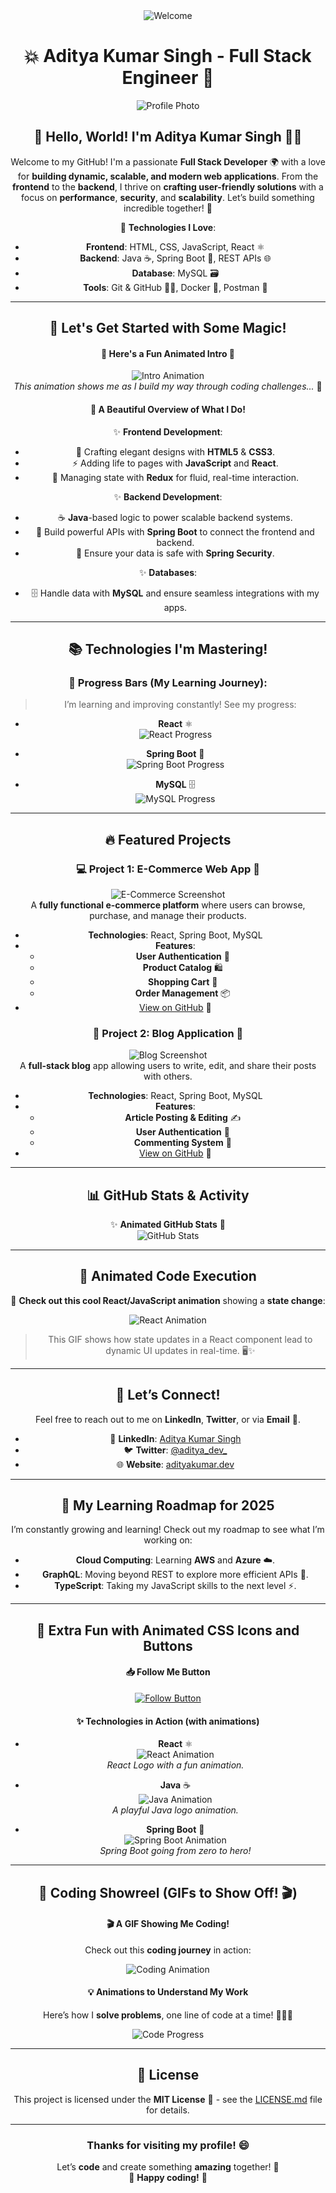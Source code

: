 <div align="center">
<img src="https://github.com/aenq/aenq/blob/main/welcome-black-min.gif" alt="Welcome">

# 💥 **Aditya Kumar Singh** - Full Stack Engineer 🚀

![Profile Photo](https://drive.google.com/file/d/1w8WBNtPPEnzSVypQ9RSsR3QhEuK5_eAP/view?usp=drivesdk)  <!-- Replace with your profile image URL -->

## 👋 **Hello, World! I'm Aditya Kumar Singh** 👨‍💻

Welcome to my GitHub! I'm a passionate **Full Stack Developer** 🌍 with a love for **building dynamic, scalable, and modern web applications**. From the **frontend** to the **backend**, I thrive on **crafting user-friendly solutions** with a focus on **performance**, **security**, and **scalability**. Let’s build something incredible together! 🚀

🔧 **Technologies I Love**:
- **Frontend**: HTML, CSS, JavaScript, React ⚛️
- **Backend**: Java ☕, Spring Boot 🚀, REST APIs 🌐
- **Database**: MySQL 🗃️
- **Tools**: Git & GitHub 🧑‍💻, Docker 🐋, Postman 💌

---

## 🌟 **Let's Get Started with Some Magic!**

#### 🚨 **Here's a Fun Animated Intro** 🚨

![Intro Animation](https://media.giphy.com/media/d2k4j79Z8pP0w9T7/giphy.gif)  
*This animation shows me as I build my way through coding challenges...* 💪

#### 🌈 **A Beautiful Overview of What I Do!**

✨ **Frontend Development**:
- 🎨 Crafting elegant designs with **HTML5** & **CSS3**.
- ⚡ Adding life to pages with **JavaScript** and **React**.
- 🔄 Managing state with **Redux** for fluid, real-time interaction.

✨ **Backend Development**:
- ☕ **Java**-based logic to power scalable backend systems.
- 🚀 Build powerful APIs with **Spring Boot** to connect the frontend and backend.
- 🔐 Ensure your data is safe with **Spring Security**.

✨ **Databases**:
- 🗄️ Handle data with **MySQL** and ensure seamless integrations with my apps.

---

## 📚 **Technologies I'm Mastering!**

### 🌱 **Progress Bars (My Learning Journey)**:

> I’m learning and improving constantly! See my progress:

- **React** ⚛️  
  ![React Progress](https://progress-bar.dev/75/?title=React)  

- **Spring Boot** 🚀  
  ![Spring Boot Progress](https://progress-bar.dev/50/?title=Spring%20Boot)  

- **MySQL** 🗄️  
  ![MySQL Progress](https://progress-bar.dev/65/?title=MySQL)

---

## 🔥 **Featured Projects**

### 💻 **Project 1: E-Commerce Web App 🛒**
![E-Commerce Screenshot](https://via.placeholder.com/600x300.png?text=E-Commerce+App+Screenshot)  
A **fully functional e-commerce platform** where users can browse, purchase, and manage their products.
- **Technologies**: React, Spring Boot, MySQL
- **Features**:
  - **User Authentication** 🔑
  - **Product Catalog** 🛍️
  - **Shopping Cart** 🛒
  - **Order Management** 📦
- [View on GitHub](https://github.com/adityakumar/e-commerce-web) 🔗

### 📖 **Project 2: Blog Application 📝**
![Blog Screenshot](https://via.placeholder.com/600x300.png?text=Blog+App+Screenshot)  
A **full-stack blog** app allowing users to write, edit, and share their posts with others.
- **Technologies**: React, Spring Boot, MySQL
- **Features**:
  - **Article Posting & Editing** ✍️
  - **User Authentication** 🔐
  - **Commenting System** 💬
- [View on GitHub](https://github.com/adityakumar/blog-app) 🔗

---

## 📊 **GitHub Stats & Activity**

✨ **Animated GitHub Stats** 🎉  
![GitHub Stats](https://github-readme-stats.vercel.app/api?username=adityakumar&show_icons=true&hide_title=true&count_private=true&hide=prs&theme=radical)

---

## 🚀 **Animated Code Execution**

🌟 **Check out this cool React/JavaScript animation** showing a **state change**:

![React Animation](https://media.giphy.com/media/3o6Zt8dGu8DAgPzHUA/giphy.gif)

> This GIF shows how state updates in a React component lead to dynamic UI updates in real-time. 🖥️✨

---

## 💬 **Let’s Connect!**

Feel free to reach out to me on **LinkedIn**, **Twitter**, or via **Email** 📧.

- 🔗 **LinkedIn**: [Aditya Kumar Singh](https://www.linkedin.com/in/aditya-kumar-singh)
- 🐦 **Twitter**: [@aditya_dev_](https://twitter.com/aditya_dev_)
- 🌐 **Website**: [adityakumar.dev](https://www.adityakumar.dev)

---

## 🔮 **My Learning Roadmap for 2025**

I’m constantly growing and learning! Check out my roadmap to see what I’m working on:

- **Cloud Computing**: Learning **AWS** and **Azure** ☁️.
- **GraphQL**: Moving beyond REST to explore more efficient APIs 🔄.
- **TypeScript**: Taking my JavaScript skills to the next level ⚡.

---

## 🎨 **Extra Fun with Animated CSS Icons and Buttons**

#### 📥 **Follow Me** Button  
[![Follow Button](https://img.shields.io/badge/Follow%20Me-%40aditya_dev-00BFFF?style=flat&logo=twitter&logoColor=white)](https://twitter.com/aditya_dev_)

#### ✨ **Technologies in Action** (with animations)

- **React** ⚛️  
  ![React Animation](https://media.giphy.com/media/3o7btX5u9ZmTfaLSfS/giphy.gif)  
  *React Logo with a fun animation.*

- **Java** ☕  
  ![Java Animation](https://media.giphy.com/media/26gss70f5lQsoYFAw/giphy.gif)  
  *A playful Java logo animation.*

- **Spring Boot** 🚀  
  ![Spring Boot Animation](https://media.giphy.com/media/26gss70f5lQsoYFAw/giphy.gif)  
  *Spring Boot going from zero to hero!*

---

## 🎥 **Coding Showreel** (GIFs to Show Off! 🎬)

#### 🎬 **A GIF Showing Me Coding!**  
Check out this **coding journey** in action:

![Coding Animation](https://media.giphy.com/media/l2Jhki8eeR6W7MlH6/giphy.gif)

#### 💡 **Animations to Understand My Work**  
Here’s how I **solve problems**, one line of code at a time! 🧑‍💻✨

![Code Progress](https://media.giphy.com/media/1c4dj7I6y8DLp9d50J/giphy.gif)

---

## 📝 **License**

This project is licensed under the **MIT License** 📝 - see the [LICENSE.md](LICENSE.md) file for details.

---

### **Thanks for visiting my profile!** 😄  
Let’s **code** and create something **amazing** together! 🚀  
🌟 **Happy coding!** 🌟




